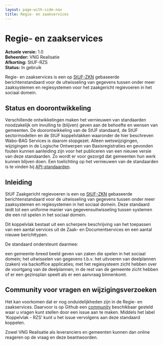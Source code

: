 ```yaml
---
layout: page-with-side-nav
title: Regie- en zaakservices
---
```

# Regie- en zaakservices

**Actuele versie:** 1.0  
**Beheerder:**  VNG Realisatie<br/>
**Afkorting:**  StUF-RZS<br/>
**Status:** In gebruik

Regie- en zaakservices is een op [StUF-ZKN](https://vng-realisatie.github.io/StUF-ZKN/) gebaseerde berichtenstandaard voor de uitwisseling van gegevens tussen onder meer zaaksystemen en regiesystemen voor het zaakgericht regievoeren in het sociaal domein.
	
## Status en doorontwikkeling
Verschillende ontwikkelingen maken het vernieuwen van standaarden noodzakelijk om invulling te (blijven) geven aan de behoefte en wensen van gemeenten. De doorontwikkeling van de StUF standaard, de StUF sectormodellen en de StUF koppelvlakken waaronder de hier beschreven Wabo-BAG Services is daarom stopgezet. Alleen wetswijzigingen, wijzigingen in de Logische Ontwerpen van Basisregistraties en gevonden fouten kunnen aanleiding zijn voor het publiceren van een nieuwe versie van deze standaarden. Zo wordt er voor gezorgd dat gemeenten hun werk kunnen blijven doen. Een toelichting op het vernieuwen van de standaarden is te vinden bij [API-standaarden](https://vng-realisatie.github.io/Standaarden/API-standaarden).

## Inleiding

StUF Zaakgericht regievoeren is een op [StUF-ZKN](https://vng-realisatie.github.io/StUF-ZKN/) gebaseerde berichtenstandaard voor de uitwisseling van gegevens tussen onder meer zaaksystemen en regiesystemen in het sociaal domein. Deze standaard leidt tot een uniforme manier van gegevensuitwisseling tussen systemen die een rol spelen in het sociaal domein.

Dit koppelvlak bestaat uit een scherpere beschrijving van het toepassen van een aantal services uit de Zaak- en Documentservices en een aantal nieuwe berichttypen.

De standaard ondersteunt daarmee:

een gemeente-breed beeld geven van zaken die spelen in het sociaal domein;
het uitwisselen van gegevens t.b.v. het uitvoeren van deelplannen (zaken) via backoffice applicaties;
met het regiesysteem zicht hebben over de voortgang van de deelplannen;
in de rest van de gemeente zicht hebben of er een gezinsplan speelt als er een aanvraag binnenkomt.

## Community voor vragen en wijzigingsverzoeken
Het kan voorkomen dat er nog onduidelijkheden zijn in de Regie- en zaakservices. Daarvoor is op Github een
[community](https://github.com/VNG-Realisatie/StUF-Standaarden/labels/Koppelvlak%20-%20RZS)
beschikbaar gesteld waar u vragen kunt stellen door een issue aan te
maken. Middels het label ‘Koppelvlak - RZS’ kunt u het issue
vervolgens aan deze standaard koppelen.

Zowel VNG Realisatie als leveranciers en gemeenten kunnen dan online
reageren op de vraag en deze beantwoorden.
